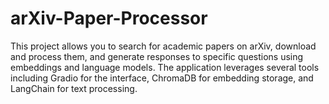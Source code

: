 # arXiv-Paper-Processor
This project allows you to search for academic papers on arXiv, download and process them, and generate responses to specific questions using embeddings and language models. The application leverages several tools including Gradio for the interface, ChromaDB for embedding storage, and LangChain for text processing.
